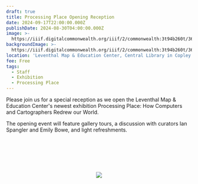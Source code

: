 ```yaml
---
draft: true
title: Processing Place Opening Reception
date: 2024-09-17T22:00:00.000Z
publishDate: 2024-08-30T04:00:00.000Z
image: >-
  https://iiif.digitalcommonwealth.org/iiif/2/commonwealth:3t94b260t/362,658,7828,5421/1200,/0/default.jpg
backgroundImage: >-
  https://iiif.digitalcommonwealth.org/iiif/2/commonwealth:3t94b260t/362,658,7828,5421/1200,/0/default.jpg
location: 'Leventhal Map & Education Center, Central Library in Copley Square'
fee: Free
tags:
  - Staff
  - Exhibition
  - Processing Place
---
```


Please join us for a special reception as we open the Leventhal Map & Education Center's newest exhibition Processing Place: How Computers and Cartographers Redrew our World.

The opening event will feature gallery tours, a discussion with curators Ian Spangler and Emily Bowe, and light refreshments.

<link href="https://widgets.ticketleap.com/v2/widget.css" media="screen" rel="stylesheet" type="text/css" /><script src="https://widgets.ticketleap.com/v2/widget.js" type="text/javascript"></script><div id="tl-widget-wrapper-4fdc921d-c9d2-440d-87d0-ee54e3df14d7"><script type="text/javascript">tl_widget.update_widget("https://bplmaps.ticketleap.com/widget/v2/", "4fdc921d-c9d2-440d-87d0-ee54e3df14d7", "events=opening-reception-processing-place&accent_color=#00578c");</script><!--[if IE 6]><div style="display:none"><![endif]--><div style="width: 100%; display: table; height: 200px;"><div style="display: table-cell; vertical-align: middle; text-align: center;"><img src="https://widgets.ticketleap.com/v2/loading.gif" /></div></div><!--[if IE 6]></div><![endif]--></div><input type="hidden" id="tl-affiliate-url-4fdc921d-c9d2-440d-87d0-ee54e3df14d7" name="tl-affiliate-url-4fdc921d-c9d2-440d-87d0-ee54e3df14d7" value="https://www.ticketleap.com/solutions/sell-tickets-online?rc=WIDGET-STO"><input type="hidden" id="tl-show-event-name-4fdc921d-c9d2-440d-87d0-ee54e3df14d7" name="tl-show-event-name-4fdc921d-c9d2-440d-87d0-ee54e3df14d7" value="true"><input type="hidden" id="tl-show-event-location-4fdc921d-c9d2-440d-87d0-ee54e3df14d7" name="tl-show-event-location-4fdc921d-c9d2-440d-87d0-ee54e3df14d7" value="true"><input type="hidden" id="tl-show-event-dates-4fdc921d-c9d2-440d-87d0-ee54e3df14d7" name="tl-show-event-dates-4fdc921d-c9d2-440d-87d0-ee54e3df14d7" value="true">
